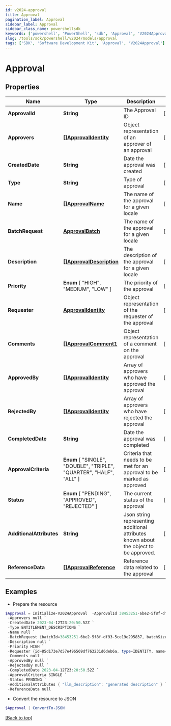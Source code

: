 ```yaml
---
id: v2024-approval
title: Approval
pagination_label: Approval
sidebar_label: Approval
sidebar_class_name: powershellsdk
keywords: ['powershell', 'PowerShell', 'sdk', 'Approval', 'V2024Approval']
slug: /tools/sdk/powershell/v2024/models/approval
tags: ['SDK', 'Software Development Kit', 'Approval', 'V2024Approval']
---
```


# Approval

## Properties

| Name | Type | Description | Notes |
| --- | --- | --- | --- |
| **ApprovalId** | **String** | The Approval ID | [optional] |
| **Approvers** | [**[]ApprovalIdentity**](approval-identity) | Object representation of an approver of an approval | [optional] |
| **CreatedDate** | **String** | Date the approval was created | [optional] |
| **Type** | **String** | Type of approval | [optional] |
| **Name** | [**[]ApprovalName**](approval-name) | The name of the approval for a given locale | [optional] |
| **BatchRequest** | [**ApprovalBatch**](approval-batch) | The name of the approval for a given locale | [optional] |
| **Description** | [**[]ApprovalDescription**](approval-description) | The description of the approval for a given locale | [optional] |
| **Priority** | **Enum** [ "HIGH", "MEDIUM", "LOW" ] | The priority of the approval | [optional] |
| **Requester** | [**ApprovalIdentity**](approval-identity) | Object representation of the requester of the approval | [optional] |
| **Comments** | [**[]ApprovalComment1**](approval-comment1) | Object representation of a comment on the approval | [optional] |
| **ApprovedBy** | [**[]ApprovalIdentity**](approval-identity) | Array of approvers who have approved the approval | [optional] |
| **RejectedBy** | [**[]ApprovalIdentity**](approval-identity) | Array of approvers who have rejected the approval | [optional] |
| **CompletedDate** | **String** | Date the approval was completed | [optional] |
| **ApprovalCriteria** | **Enum** [ "SINGLE", "DOUBLE", "TRIPLE", "QUARTER", "HALF", "ALL" ] | Criteria that needs to be met for an approval to be marked as approved | [optional] |
| **Status** | **Enum** [ "PENDING", "APPROVED", "REJECTED" ] | The current status of the approval | [optional] |
| **AdditionalAttributes** | **String** | Json string representing additional attributes known about the object to be approved. | [optional] |
| **ReferenceData** | [**[]ApprovalReference**](approval-reference) | Reference data related to the approval | [optional] |

## Examples

- Prepare the resource

```powershell
$Approval = Initialize-V2024Approval  -ApprovalId 38453251-6be2-5f8f-df93-5ce19e295837 `
 -Approvers null `
 -CreatedDate 2023-04-12T23:20:50.52Z `
 -Type ENTITLEMENT_DESCRIPTIONS `
 -Name null `
 -BatchRequest {batchId=38453251-6be2-5f8f-df93-5ce19e295837, batchSize=100} `
 -Description null `
 -Priority HIGH `
 -Requester {id=85d173e7d57e496569df763231d6deb6a, type=IDENTITY, name=John Doe} `
 -Comments null `
 -ApprovedBy null `
 -RejectedBy null `
 -CompletedDate 2023-04-12T23:20:50.52Z `
 -ApprovalCriteria SINGLE `
 -Status PENDING `
 -AdditionalAttributes { "llm_description": "generated description" } `
 -ReferenceData null
```

- Convert the resource to JSON

```powershell
$Approval | ConvertTo-JSON
```

[[Back to top]](#)
